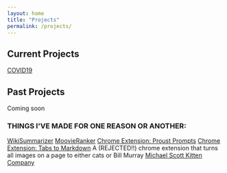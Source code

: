 ```yaml
---
layout: home
title: "Projects"
permalink: /projects/
---
```


## Current Projects

[COVID19](https://yesthisiskendra.github.io/COVID19)

## Past Projects

Coming soon

### THINGS I'VE MADE FOR ONE REASON OR ANOTHER:

[WikiSummarizer](http://wikisummarizer.herokuapp.com/)
[MoovieRanker](https://aaroncaraway.github.io/moovieranker/)
[Chrome Extension: Proust Prompts](https://chrome.google.com/webstore/detail/proust-prompts/egkfjfopadpmhjcmephkepgpplpbofpc?hl=en)
[Chrome Extension: Tabs to Markdown](https://chrome.google.com/webstore/detail/tabs-as-markdown/ajipphpanoaggohadhcfidefedclmhnn?hl=en)
A (REJECTED!!) chrome extension that turns all images on a page to either cats or Bill Murray 
[Michael Scott Kitten Company](http://michaelscottkittencompany.com/)



